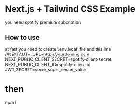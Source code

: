 # Next.js + Tailwind CSS Example
you need spotify premium subcription
## How to use
at fast you need to create '.env.local' file and this line
//NEXTAUTH_URL=http://yourdoming.com
NEXT_PUBLIC_CLIENT_SECRET=spotify-client-secret
NEXT_PUBLIC_CLIENT_ID=spotify-client-id
JWT_SECRET=some_super_secret_value
# then
npm i
